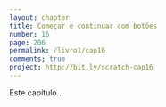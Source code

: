```yaml
---
layout: chapter
title: Começar e continuar com botões
number: 16
page: 206
permalink: /livro1/cap16
comments: true
project: http://bit.ly/scratch-cap16
---
```

Este capítulo…